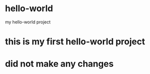# hello-world
my hello-world project
# this is my first hello-world project
# did not make any changes
